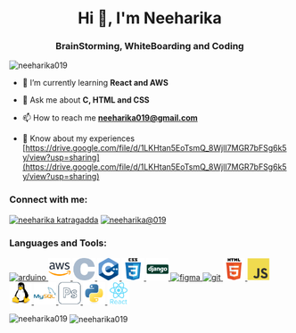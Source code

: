 

<h1 align="center">Hi 👋, I'm Neeharika</h1>
<h3 align="center">BrainStorming, WhiteBoarding and Coding</h3>

<p align="left"> <img src="https://komarev.com/ghpvc/?username=neeharika019&label=Profile%20views&color=0e75b6&style=flat" alt="neeharika019" /> </p>

- 🌱 I’m currently learning **React and AWS**

- 💬 Ask me about **C, HTML and CSS**

- 📫 How to reach me **neeharika019@gmail.com**

- 📄 Know about my experiences [https://drive.google.com/file/d/1LKHtan5EoTsmQ_8WjlI7MGR7bFSg6k5y/view?usp=sharing](https://drive.google.com/file/d/1LKHtan5EoTsmQ_8WjlI7MGR7bFSg6k5y/view?usp=sharing)

<h3 align="left">Connect with me:</h3>
<p align="left">
<a href="https://www.linkedin.com/in/neeharika-katragadda-713b85189/" target="blank"><img align="center" src="https://cdn.jsdelivr.net/npm/simple-icons@3.0.1/icons/linkedin.svg" alt="neeharika katragadda" height="30" width="40" /></a>
<a href="https://www.hackerrank.com/neeharika019" target="blank"><img align="center" src="https://cdn.jsdelivr.net/npm/simple-icons@3.0.1/icons/hackerrank.svg" alt="neeharika@019" height="30" width="40" /></a>
</p>

<h3 align="left">Languages and Tools:</h3>
<p align="left"> <a href="https://www.arduino.cc/" target="_blank"> <img src="https://cdn.worldvectorlogo.com/logos/arduino-1.svg" alt="arduino" width="40" height="40"/> </a> <a href="https://aws.amazon.com" target="_blank"> <img src="https://raw.githubusercontent.com/devicons/devicon/master/icons/amazonwebservices/amazonwebservices-original-wordmark.svg" alt="aws" width="40" height="40"/> </a> <a href="https://www.cprogramming.com/" target="_blank"> <img src="https://raw.githubusercontent.com/devicons/devicon/master/icons/c/c-original.svg" alt="c" width="40" height="40"/> </a> <a href="https://www.w3schools.com/cpp/" target="_blank"> <img src="https://raw.githubusercontent.com/devicons/devicon/master/icons/cplusplus/cplusplus-original.svg" alt="cplusplus" width="40" height="40"/> </a> <a href="https://www.w3schools.com/css/" target="_blank"> <img src="https://raw.githubusercontent.com/devicons/devicon/master/icons/css3/css3-original-wordmark.svg" alt="css3" width="40" height="40"/> </a> <a href="https://www.djangoproject.com/" target="_blank"> <img src="https://raw.githubusercontent.com/devicons/devicon/master/icons/django/django-original.svg" alt="django" width="40" height="40"/> </a> <a href="https://www.figma.com/" target="_blank"> <img src="https://www.vectorlogo.zone/logos/figma/figma-icon.svg" alt="figma" width="40" height="40"/> </a> <a href="https://git-scm.com/" target="_blank"> <img src="https://www.vectorlogo.zone/logos/git-scm/git-scm-icon.svg" alt="git" width="40" height="40"/> </a> <a href="https://www.w3.org/html/" target="_blank"> <img src="https://raw.githubusercontent.com/devicons/devicon/master/icons/html5/html5-original-wordmark.svg" alt="html5" width="40" height="40"/> </a> <a href="https://developer.mozilla.org/en-US/docs/Web/JavaScript" target="_blank"> <img src="https://raw.githubusercontent.com/devicons/devicon/master/icons/javascript/javascript-original.svg" alt="javascript" width="40" height="40"/> </a> <a href="https://www.linux.org/" target="_blank"> <img src="https://raw.githubusercontent.com/devicons/devicon/master/icons/linux/linux-original.svg" alt="linux" width="40" height="40"/> </a> <a href="https://www.mysql.com/" target="_blank"> <img src="https://raw.githubusercontent.com/devicons/devicon/master/icons/mysql/mysql-original-wordmark.svg" alt="mysql" width="40" height="40"/> </a> <a href="https://www.photoshop.com/en" target="_blank"> <img src="https://raw.githubusercontent.com/devicons/devicon/master/icons/photoshop/photoshop-line.svg" alt="photoshop" width="40" height="40"/> </a> <a href="https://www.python.org" target="_blank"> <img src="https://raw.githubusercontent.com/devicons/devicon/master/icons/python/python-original.svg" alt="python" width="40" height="40"/> </a> <a href="https://reactjs.org/" target="_blank"> <img src="https://raw.githubusercontent.com/devicons/devicon/master/icons/react/react-original-wordmark.svg" alt="react" width="40" height="40"/> </a> </p>

<p><img align="left" src="https://github-readme-stats.vercel.app/api/top-langs?username=neeharika019&show_icons=true&locale=en&layout=compact" alt="neeharika019" /></p>

<p>&nbsp;<img align="center" src="https://github-readme-stats.vercel.app/api?username=neeharika019&show_icons=true&locale=en" alt="neeharika019" /></p>

